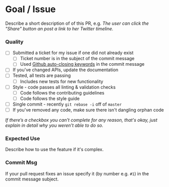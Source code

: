 # Goal / Issue

Describe a short description of of this PR, e.g. _The user can click the "Share" button an post a link to her Twitter timeline._

### Quality

* [ ] Submitted a ticket for my issue if one did not already exist
  * [ ] Ticket number is in the subject of the commit message
  * [ ] Used [Github auto-closing keywords](https://help.github.com/articles/closing-issues-via-commit-messages/) in the commit message
* [ ] If you've changed APIs, update the documentation
* [ ] Tested, all tests are passing
  * [ ] Includes new tests for new functionality
* [ ] Style - code passes all linting & validation checks 
  * [ ] Code follows the contributing guidelines
  * [ ] Code follows the style guide
* [ ] Single commit - recently `git rebase -i` off of `master`
* [ ] If you've removed any code, make sure there isn't dangling orphan code

_If there’s a checkbox you can’t complete for any reason, that's okay, just explain in detail why you weren’t able to do so._


### Expected Use

Describe how to use the feature if it's complex.


### Commit Msg

If your pull request fixes an issue specify it (by number e.g. `#1`) in the commit message subject.
